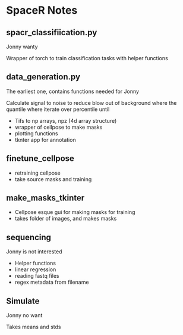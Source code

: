  # SpaceR Notes

 ## spacr_classifiication.py

 Jonny wanty

 Wrapper of torch to train classification tasks with helper functions

 ## data_generation.py

The earliest one, contains functions needed for Jonny

Calculate signal to noise to reduce blow out of background where the quantile where iterate over percentile until 

- Tifs to np arrays, npz (4d array structure)
- wrapper of cellpose to make masks
- plotting functions
- tknter app for annotation

 ## finetune_cellpose

- retraining cellpose
- take source masks and training

 ## make_masks_tkinter

- Cellpose esque gui for making masks for training
- takes folder of images, and makes masks

 ## sequencing

Jonny is not interested

- Helper functions
- linear regression
- reading fastq files
- regex metadata from filename

 ## Simulate

Jonny no want

Takes means and stds 
